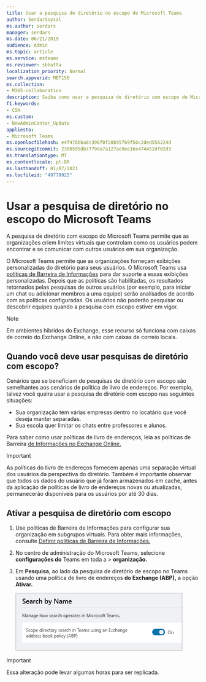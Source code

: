 ```yaml
---
title: Usar a pesquisa de diretório no escopo do Microsoft Teams
author: SerdarSoysal
ms.author: serdars
manager: serdars
ms.date: 06/21/2019
audience: Admin
ms.topic: article
ms.service: msteams
ms.reviewer: sbhatta
localization_priority: Normal
search.appverid: MET150
ms.collection:
- M365-collaboration
description: Saiba como usar a pesquisa de diretório com escopo do Microsoft Teams para fornecer exibições personalizadas do diretório.
f1.keywords:
- CSH
ms.custom:
- NewAdminCenter_Update
appliesto:
- Microsoft Teams
ms.openlocfilehash: e4f478bba8c396f0f20b95f69f56c2ded556224d
ms.sourcegitcommit: 2300595db7779da7a127ae9ee16e474452df02d3
ms.translationtype: MT
ms.contentlocale: pt-BR
ms.lasthandoff: 01/07/2021
ms.locfileid: "49779925"
---
```

# <a name="use-microsoft-teams-scoped-directory-search"></a>Usar a pesquisa de diretório no escopo do Microsoft Teams

A pesquisa de diretório com escopo do Microsoft Teams permite que as organizações criem limites virtuais que controlam como os usuários podem encontrar e se comunicar com outros usuários em sua organização. 

O Microsoft Teams permite que as organizações forneçam exibições personalizadas do diretório para seus usuários. O Microsoft Teams usa [políticas de Barreira de Informações](https://docs.microsoft.com/microsoft-365/compliance/information-barriers) para dar suporte a essas exibições personalizadas. Depois que as políticas são habilitadas, os resultados retornados pelas pesquisas de outros usuários (por exemplo, para iniciar um chat ou adicionar membros a uma equipe) serão analisados de acordo com as políticas configuradas. Os usuários não poderão pesquisar ou descobrir equipes quando a pesquisa com escopo estiver em vigor. 

> [!NOTE]
> Em ambientes híbridos do Exchange, esse recurso só funciona com caixas de correio do Exchange Online, e não com caixas de correio locais.

## <a name="when-should-you-use-scoped-directory-searches"></a>Quando você deve usar pesquisas de diretório com escopo?

Cenários que se beneficiam de pesquisas de diretório com escopo são semelhantes aos cenários de política de livro de endereços. Por exemplo, talvez você queira usar a pesquisa de diretório com escopo nas seguintes situações:

- Sua organização tem várias empresas dentro no locatário que você deseja manter separadas. 
- Sua escola quer limitar os chats entre professores e alunos. 
 
Para saber como usar políticas de livro de endereços, leia as políticas de Barreira [de Informações no Exchange Online.](https://docs.microsoft.com/microsoft-365/compliance/information-barriers)

> [!IMPORTANT]
> As políticas do livro de endereços fornecem apenas uma separação virtual dos usuários da perspectiva do diretório. Também é importante observar que todos os dados do usuário que já foram armazenados em cache, antes da aplicação de políticas de livro de endereços novas ou atualizadas, permanecerão disponíveis para os usuários por até 30 dias.

## <a name="turn-on-scoped-directory-search"></a>Ativar a pesquisa de diretório com escopo

1. Use políticas de Barreira de Informações para configurar sua organização em subgrupos virtuais. Para obter mais informações, consulte [Definir políticas de Barreira de Informações.](https://docs.microsoft.com/microsoft-365/compliance/information-barriers-policies)

2. No centro de administração do Microsoft Teams, selecione **configurações do** Teams em toda a  >  **organização.**

3. Em **Pesquisa**, ao lado da pesquisa de diretório de escopo no Teams usando uma política de livro de endereços **do Exchange (ABP),** a opção **Ativar.**

    ![Pesquisa de diretório com escopo no centro de administração do Microsoft Teams](media/teams-scoped-directory-search-image1.png)


> [!IMPORTANT]
> Essa alteração pode levar algumas horas para ser replicada.
